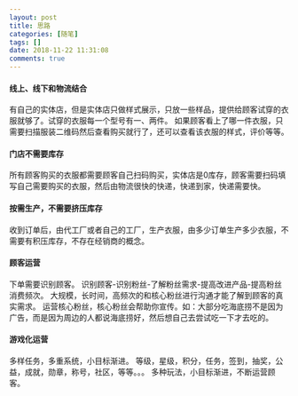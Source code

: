 ```yaml
---
layout: post
title: 思路
categories: [随笔]
tags: []
date: 2018-11-22 11:31:08
comments: true
---
```


#### 线上、线下和物流结合

有自己的实体店，但是实体店只做样式展示，只放一些样品，提供给顾客试穿的衣服就够了。试穿的衣服每一个型号有一、两件。
如果顾客看上了哪一件衣服，只需要扫描服装二维码然后查看购买就行了，还可以查看该衣服的样式，评价等等。

#### 门店不需要库存

所有顾客购买的衣服都需要顾客自己扫码购买，实体店是0库存，顾客需要扫码填写自己需要购买的衣服，然后由物流很快的快递，快递到家，快递需要快。

#### 按需生产，不需要挤压库存

收到订单后，由代工厂或者自己的工厂，生产衣服，由多少订单生产多少衣服，不需要有积压库存，不存在经销商的概念。

#### 顾客运营

下单需要识别顾客。
识别顾客-识别粉丝-了解粉丝需求-提高改进产品-提高粉丝消费频次。
大规模，长时间，高频次的和核心粉丝进行沟通才能了解到顾客的真实需求。
运营核心粉丝，核心粉丝会帮助你宣传。如：大部分吃海底捞不是因为广告，而是因为周边的人都说海底捞好，然后想自己去尝试吃一下才去吃的。

#### 游戏化运营

多样任务，多重系统，小目标渐进。
等级，星级，积分，任务，签到，抽奖，公益，成就，勋章，称号，社区，等等。。。
多种玩法，小目标渐进，不断运营顾客。


